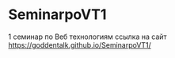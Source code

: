 # SeminarpoVT1
1 семинар по Веб технологиям
ссылка на сайт https://goddentalk.github.io/SeminarpoVT1/
